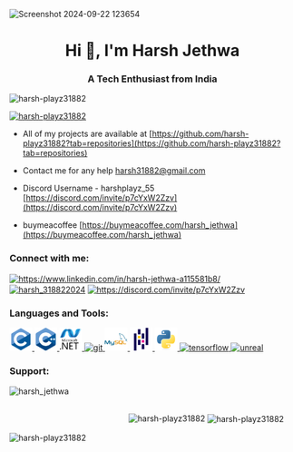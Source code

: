 ![Screenshot 2024-09-22 123654](https://github.com/user-attachments/assets/7bc18adb-415a-4165-b349-fe85915d98a0)





<h1 align="center">Hi 👋, I'm Harsh Jethwa</h1>
<h3 align="center">A Tech Enthusiast from India</h3>

<p align="left"> <img src="https://komarev.com/ghpvc/?username=harsh-playz31882&label=Profile%20views&color=0e75b6&style=flat" alt="harsh-playz31882" /> </p>

<p align="left"> <a href="https://github.com/ryo-ma/github-profile-trophy"><img src="https://github-profile-trophy.vercel.app/?username=harsh-playz31882" alt="harsh-playz31882" /></a> </p>

- All of my projects are available at [https://github.com/harsh-playz31882?tab=repositories](https://github.com/harsh-playz31882?tab=repositories)

- Contact me for any help [harsh31882@gmail.com](harsh31882@gmail.com)

- Discord Username - harshplayz_55 [https://discord.com/invite/p7cYxW2Zzv](https://discord.com/invite/p7cYxW2Zzv)

- buymeacoffee [https://buymeacoffee.com/harsh_jethwa](https://buymeacoffee.com/harsh_jethwa)

<h3 align="left">Connect with me:</h3>
<p align="left">
<a href="https://linkedin.com/in/https://www.linkedin.com/in/harsh-jethwa-a115581b8/" target="blank"><img align="center" src="https://raw.githubusercontent.com/rahuldkjain/github-profile-readme-generator/master/src/images/icons/Social/linked-in-alt.svg" alt="https://www.linkedin.com/in/harsh-jethwa-a115581b8/" height="30" width="40" /></a>
<a href="https://instagram.com/harsh_318822024" target="blank"><img align="center" src="https://raw.githubusercontent.com/rahuldkjain/github-profile-readme-generator/master/src/images/icons/Social/instagram.svg" alt="harsh_318822024" height="30" width="40" /></a>
<a href="https://discord.gg/https://discord.com/invite/p7cYxW2Zzv" target="blank"><img align="center" src="https://raw.githubusercontent.com/rahuldkjain/github-profile-readme-generator/master/src/images/icons/Social/discord.svg" alt="https://discord.com/invite/p7cYxW2Zzv" height="30" width="40" /></a>
</p>

<h3 align="left">Languages and Tools:</h3>
<p align="left"> <a href="https://www.cprogramming.com/" target="_blank" rel="noreferrer"> <img src="https://raw.githubusercontent.com/devicons/devicon/master/icons/c/c-original.svg" alt="c" width="40" height="40"/> </a> <a href="https://www.w3schools.com/cpp/" target="_blank" rel="noreferrer"> <img src="https://raw.githubusercontent.com/devicons/devicon/master/icons/cplusplus/cplusplus-original.svg" alt="cplusplus" width="40" height="40"/> </a> <a href="https://dotnet.microsoft.com/" target="_blank" rel="noreferrer"> <img src="https://raw.githubusercontent.com/devicons/devicon/master/icons/dot-net/dot-net-original-wordmark.svg" alt="dotnet" width="40" height="40"/> </a> <a href="https://git-scm.com/" target="_blank" rel="noreferrer"> <img src="https://www.vectorlogo.zone/logos/git-scm/git-scm-icon.svg" alt="git" width="40" height="40"/> </a> <a href="https://www.mysql.com/" target="_blank" rel="noreferrer"> <img src="https://raw.githubusercontent.com/devicons/devicon/master/icons/mysql/mysql-original-wordmark.svg" alt="mysql" width="40" height="40"/> </a> <a href="https://pandas.pydata.org/" target="_blank" rel="noreferrer"> <img src="https://raw.githubusercontent.com/devicons/devicon/2ae2a900d2f041da66e950e4d48052658d850630/icons/pandas/pandas-original.svg" alt="pandas" width="40" height="40"/> </a> <a href="https://www.python.org" target="_blank" rel="noreferrer"> <img src="https://raw.githubusercontent.com/devicons/devicon/master/icons/python/python-original.svg" alt="python" width="40" height="40"/> </a> <a href="https://www.tensorflow.org" target="_blank" rel="noreferrer"> <img src="https://www.vectorlogo.zone/logos/tensorflow/tensorflow-icon.svg" alt="tensorflow" width="40" height="40"/> </a> <a href="https://unrealengine.com/" target="_blank" rel="noreferrer"> <img src="https://raw.githubusercontent.com/kenangundogan/fontisto/036b7eca71aab1bef8e6a0518f7329f13ed62f6b/icons/svg/brand/unreal-engine.svg" alt="unreal" width="40" height="40"/> </a> </p>

<h3 align="left">Support:</h3>
<p><a href="https://www.buymeacoffee.com/harsh_jethwa"> <img align="left" src="https://cdn.buymeacoffee.com/buttons/v2/default-yellow.png" height="50" width="210" alt="harsh_jethwa" /></a></p><br><br>

<p><img align="left" src="https://github-readme-stats.vercel.app/api/top-langs?username=harsh-playz31882&show_icons=true&locale=en&layout=compact" alt="harsh-playz31882" /></p>

<p>&nbsp;<img align="center" src="https://github-readme-stats.vercel.app/api?username=harsh-playz31882&show_icons=true&locale=en" alt="harsh-playz31882" /></p>

<p><img align="center" src="https://github-readme-streak-stats.herokuapp.com/?user=harsh-playz31882&" alt="harsh-playz31882" /></p>
